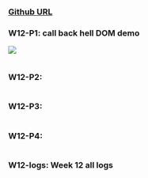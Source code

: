 ### [Github URL](https://github.com/anan826/1112-1N-js-demo-211410658.git)

### W12-P1: call back hell DOM demo

![](https://slyliryvslfzxeqslixp.supabase.co/storage/v1/object/public/demo-58/md_1N_img/w12-p1.png)

```

```

### W12-P2:

```

```

### W12-P3:

```

```

### W12-P4:

```

```

### W12-logs: Week 12 all logs
